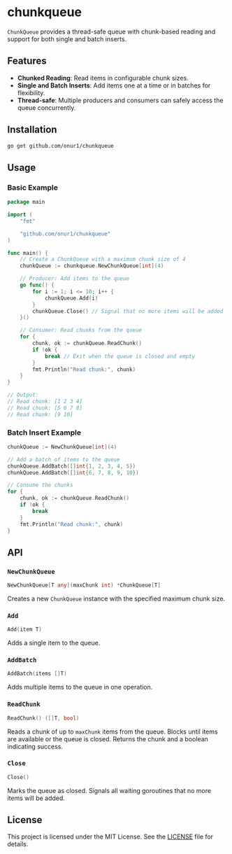 # chunkqueue

`ChunkQueue` provides a thread-safe queue with chunk-based reading and support for both single and batch inserts.

## Features

- **Chunked Reading**: Read items in configurable chunk sizes.
- **Single and Batch Inserts**: Add items one at a time or in batches for flexibility.
- **Thread-safe**: Multiple producers and consumers can safely access the queue concurrently.

## Installation

```bash
go get github.com/onur1/chunkqueue
```

## Usage

### Basic Example
```go
package main

import (
	"fmt"

	"github.com/onur1/chunkqueue"
)

func main() {
	// Create a ChunkQueue with a maximum chunk size of 4
	chunkQueue := chunkqueue.NewChunkQueue[int](4)

	// Producer: Add items to the queue
	go func() {
		for i := 1; i <= 10; i++ {
			chunkQueue.Add(i)
		}
		chunkQueue.Close() // Signal that no more items will be added
	}()

	// Consumer: Read chunks from the queue
	for {
		chunk, ok := chunkQueue.ReadChunk()
		if !ok {
			break // Exit when the queue is closed and empty
		}
		fmt.Println("Read chunk:", chunk)
	}
}

// Output:
// Read chunk: [1 2 3 4]
// Read chunk: [5 6 7 8]
// Read chunk: [9 10]
```

### Batch Insert Example
```go
chunkQueue := NewChunkQueue[int](4)

// Add a batch of items to the queue
chunkQueue.AddBatch([]int{1, 2, 3, 4, 5})
chunkQueue.AddBatch([]int{6, 7, 8, 9, 10})

// Consume the chunks
for {
	chunk, ok := chunkQueue.ReadChunk()
	if !ok {
		break
	}
	fmt.Println("Read chunk:", chunk)
}
```

## API

### `NewChunkQueue`

```go
NewChunkQueue[T any](maxChunk int) *ChunkQueue[T]
```

Creates a new `ChunkQueue` instance with the specified maximum chunk size.

### `Add`

```go
Add(item T)
```

Adds a single item to the queue.

### `AddBatch`

```go
AddBatch(items []T)
```

Adds multiple items to the queue in one operation.

### `ReadChunk`

```go
ReadChunk() ([]T, bool)
```

Reads a chunk of up to `maxChunk` items from the queue. Blocks until items are available or the queue is closed. Returns the chunk and a boolean indicating success.

### `Close`

```go
Close()
```

Marks the queue as closed. Signals all waiting goroutines that no more items will be added.

## License

This project is licensed under the MIT License. See the [LICENSE](LICENSE) file for details.
